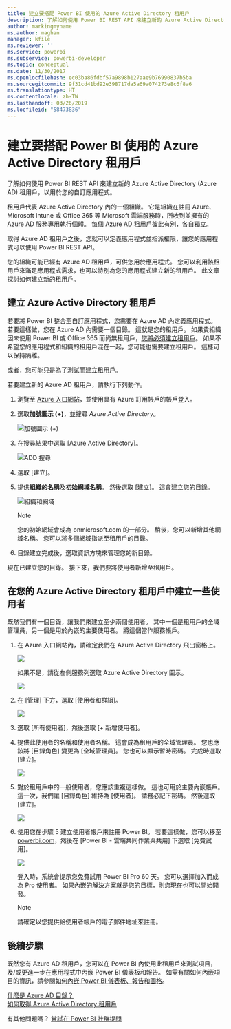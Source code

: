 ```yaml
---
title: 建立要搭配 Power BI 使用的 Azure Active Directory 租用戶
description: 了解如何使用 Power BI REST API 來建立新的 Azure Active Directory (Azure AD) 租用戶，以用於您的自訂應用程式。
author: markingmyname
ms.author: maghan
manager: kfile
ms.reviewer: ''
ms.service: powerbi
ms.subservice: powerbi-developer
ms.topic: conceptual
ms.date: 11/30/2017
ms.openlocfilehash: ec03ba86fdbf57a9898b127aae9b76990837b5ba
ms.sourcegitcommit: 9f31cd41bd92e398717da5a69a074273e8c6f8a6
ms.translationtype: HT
ms.contentlocale: zh-TW
ms.lasthandoff: 03/26/2019
ms.locfileid: "58473836"
---
```

# <a name="create-an-azure-active-directory-tenant-to-use-with-power-bi"></a>建立要搭配 Power BI 使用的 Azure Active Directory 租用戶

了解如何使用 Power BI REST API 來建立新的 Azure Active Directory (Azure AD) 租用戶，以用於您的自訂應用程式。

租用戶代表 Azure Active Directory 內的一個組織。 它是組織在註冊 Azure、Microsoft Intune 或 Office 365 等 Microsoft 雲端服務時，所收到並擁有的 Azure AD 服務專用執行個體。 每個 Azure AD 租用戶彼此有別，各自獨立。

取得 Azure AD 租用戶之後，您就可以定義應用程式並指派權限，讓您的應用程式可以使用 Power BI REST API。

您的組織可能已經有 Azure AD 租用戶，可供您用於應用程式。 您可以利用該租用戶來滿足應用程式需求，也可以特別為您的應用程式建立新的租用戶。 此文章探討如何建立新的租用戶。

## <a name="create-an-azure-active-directory-tenant"></a>建立 Azure Active Directory 租用戶

若要將 Power BI 整合至自訂應用程式，您需要在 Azure AD 內定義應用程式。 若要這樣做，您在 Azure AD 內需要一個目錄。 這就是您的租用戶。 如果貴組織因未使用 Power BI 或 Office 365 而尚無租用戶，[您將必須建立租用戶](https://docs.microsoft.com/azure/active-directory/develop/active-directory-howto-tenant)。 如果不希望您的應用程式和組織的租用戶混在一起，您可能也需要建立租用戶。 這樣可以保持隔離。

或者，您可能只是為了測試而建立租用戶。

若要建立新的 Azure AD 租用戶，請執行下列動作。

1. 瀏覽至 [Azure 入口網站](https://portal.azure.com)，並使用具有 Azure 訂用帳戶的帳戶登入。

2. 選取**加號圖示 (+)**，並搜尋 *Azure Active Directory*。

    ![加號圖示 (+)](media/create-an-azure-active-directory-tenant/new-directory.png)

3. 在搜尋結果中選取 [Azure Active Directory]。

    ![ADD 搜尋](media/create-an-azure-active-directory-tenant/new-directory2.png)

4. 選取 [建立]。

5. 提供**組織的名稱**及**初始網域名稱**。 然後選取 [建立]。 這會建立您的目錄。

    ![組織和網域](media/create-an-azure-active-directory-tenant/organization-and-domain.png)

   > [!NOTE]
   > 您的初始網域會成為 onmicrosoft.com 的一部分。 稍後，您可以新增其他網域名稱。 您可以將多個網域指派至租用戶的目錄。

6. 目錄建立完成後，選取資訊方塊來管理您的新目錄。

現在已建立您的目錄。 接下來，我們要將使用者新增至租用戶。

## <a name="create-some-users-in-your-azure-active-directory-tenant"></a>在您的 Azure Active Directory 租用戶中建立一些使用者

既然我們有一個目錄，讓我們來建立至少兩個使用者。 其中一個是租用戶的全域管理員，另一個是用於內嵌的主要使用者。 將這個當作服務帳戶。

1. 在 Azure 入口網站內，請確定我們在 Azure Active Directory 飛出窗格上。

    ![](media/create-an-azure-active-directory-tenant/aad-flyout.png)

    如果不是，請從左側服務列選取 Azure Active Directory 圖示。

    ![](media/create-an-azure-active-directory-tenant/aad-service.png)
2. 在 [管理] 下方，選取 [使用者和群組]。

    ![](media/create-an-azure-active-directory-tenant/users-and-groups.png)
3. 選取 [所有使用者]，然後選取 [+ 新增使用者]。
4. 提供此使用者的名稱和使用者名稱。 這會成為租用戶的全域管理員。 您也應該將 [目錄角色] 變更為 [全域管理員]。 您也可以顯示暫時密碼。 完成時選取 [建立]。

    ![](media/create-an-azure-active-directory-tenant/global-admin.png)

5. 對於租用戶中的一般使用者，您應該重複這樣做。 這也可用於主要內嵌帳戶。 這一次，我們讓 [目錄角色] 維持為 [使用者]。 請務必記下密碼。 然後選取 [建立]。

    ![](media/create-an-azure-active-directory-tenant/pbiembed-user.png)
6. 使用您在步驟 5 建立使用者帳戶來註冊 Power BI。 若要這樣做，您可以移至 [powerbi.com](https://powerbi.microsoft.com/get-started/)，然後在 [Power BI - 雲端共同作業與共用] 下選取 [免費試用]。

    ![](media/create-an-azure-active-directory-tenant/try-powerbi-free.png)

    登入時，系統會提示您免費試用 Power BI Pro 60 天。 您可以選擇加入而成為 Pro 使用者。 如果內嵌的解決方案就是您的目標，則您現在也可以開始開發。

   > [!NOTE]
   > 請確定以您提供給使用者帳戶的電子郵件地址來註冊。

## <a name="next-steps"></a>後續步驟

既然您有 Azure AD 租用戶，您可以在 Power BI 內使用此租用戶來測試項目，及/或更進一步在應用程式中內嵌 Power BI 儀表板和報告。 如需有關如何內嵌項目的資訊，請參閱[如何內嵌 Power BI 儀表板、報告和圖格](embedding-content.md)。

[什麼是 Azure AD 目錄？](https://docs.microsoft.com/azure/active-directory/active-directory-whatis)  
[如何取得 Azure Active Directory 租用戶](https://docs.microsoft.com/azure/active-directory/develop/active-directory-howto-tenant)  

有其他問題嗎？ [嘗試在 Power BI 社群提問](http://community.powerbi.com/)
